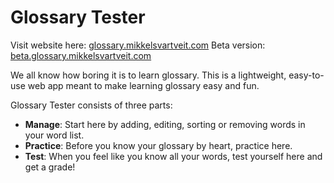 # Glossary Tester

Visit website here: [glossary.mikkelsvartveit.com](http://glossary.mikkelsvartveit.com)
Beta version: [beta.glossary.mikkelsvartveit.com](http://beta.glossary.mikkelsvartveit.com)

We all know how boring it is to learn glossary. This is a lightweight, easy-to-use web app meant to make learning glossary easy and fun.

Glossary Tester consists of three parts:

* **Manage**: Start here by adding, editing, sorting or removing words in your word list.
* **Practice**: Before you know your glossary by heart, practice here. 
* **Test**: When you feel like you know all your words, test yourself here and get a grade!